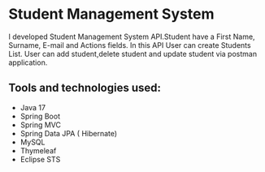 # Student Management System
I developed Student Management System API.Student have a First Name, Surname, E-mail and Actions fields.
In this API User can create Students List. User can add student,delete student and update student via postman application.

## Tools and technologies used:
- Java 17
- Spring Boot
- Spring MVC
- Spring Data JPA ( Hibernate)
- MySQL
- Thymeleaf
- Eclipse STS

